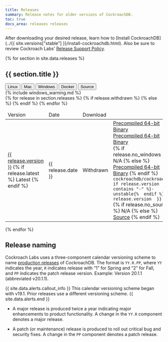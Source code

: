 ```yaml
---
title: Releases
summary: Release notes for older versions of CockroachDB.
toc: true
docs_area: releases releases
---
```


After downloading your desired release, learn how to [Install CockroachDB](../{{ site.versions["stable"] }}/install-cockroachdb.html). Also be sure to review Cockroach Labs' [Release Support Policy](release-support-policy.html).


{%  for section in site.data.releases %}
## {{ section.title }}
<div id="os-tabs" class="filters filters-big clearfix">
    <button id="linux" class="filter-button" data-scope="linux">Linux</button>
    <button id="mac" class="filter-button" data-scope="mac">Mac</button>
    <button id="windows" class="filter-button" data-scope="windows">Windows</button>
    <button id="docker" class="filter-button" data-scope="docker">Docker</button>
    <button id="source" class="filter-button" data-scope="source">Source</button>
</div>

<section class="filter-content" data-scope="windows">
{%  include windows_warning.md %}
</section>

<table class="release-table">
<thead>
<tr>
  <td>Version</td>
  <td>Date</td>
  <td>Download</td>
</tr>
</thead>

<tbody>
{%  for release in section.releases %}
    <tr {%  if release.latest %}class="latest"{%  endif %}>
        <td>
            <a href="{{  release.version  }}.html">{{  release.version  }}</a>
            {%  if release.latest %}
                <span class="badge-new">Latest</span>
            {%  endif %}
        </td>
        <td>{{  release.date  }}</td>
        {%  if release.withdrawn %}
            <td class="os-release-cell"><span class="badge badge-gray">Withdrawn</span></td>
        {%  else %}
            <td class="os-release-cell">
                <section class="filter-content" data-scope="linux">
                    <a class="os-release-link" href="https://binaries.cockroachdb.com/cockroach-{{  release.version  }}.linux-amd64.tgz">Precompiled 64-bit Binary</a>
                </section>
                <section class="filter-content" data-scope="mac">
                    <a class="os-release-link" href="https://binaries.cockroachdb.com/cockroach-{{  release.version  }}.darwin-10.9-amd64.tgz">Precompiled 64-bit Binary</a>
                </section>
                <section class="filter-content" data-scope="windows">
                {%  if release.no_windows %}
                    N/A
                {%  else %}
                    <a class="os-release-link" href="https://binaries.cockroachdb.com/cockroach-{{  release.version  }}.windows-6.2-amd64.zip">Precompiled 64-bit Binary</a>
                {%  endif %}
                </section>
                <section class="filter-content" data-scope="docker">
                    <code>cockroachdb/cockroach{%  if release.version contains "-" %}-unstable{%  endif %}:{{  release.version  }}</code>
                </section>
                <section class="filter-content" data-scope="source">
                {%  if release.no_source %}
                    N/A
                {%  else %}
                    <a href="https://binaries.cockroachdb.com/cockroach-{{  release.version  }}.src.tgz">Source</a>
                {%  endif %}
                </section>
            </td>
        {%  endif %}
    </tr>
{%  endfor %}
</tbody>
</table>
{%  endfor %}

## Release naming

Cockroach Labs uses a three-component calendar versioning scheme to name [production releases](#production-releases) of CockroachDB. The format is `YY.R.PP`, where `YY` indicates the year, `R` indicates release with “1” for Spring and “2” for Fall, and `PP` indicates the patch release version. Example: Version 20.1.1 (abbreviated v20.1.1).

{{ site.data.alerts.callout_info }}
This calendar versioning scheme began with v19.1. Prior releases use a different versioning scheme.
{{ site.data.alerts.end }}

- A major release is produced twice a year indicating major enhancements to product functionality. A change in the `YY.R` component denotes a major release.

- A patch (or maintenance) release is produced to roll out critical bug and security fixes. A change in the `PP` component denotes a patch release.
